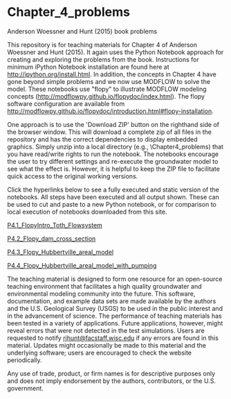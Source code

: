 # Chapter_4_problems
Anderson Woessner and Hunt (2015) book problems 

This repository is for teaching materials for Chapter 4 of Anderson Woessner and Hunt (2015).  It again uses the Python Notebook approach for creating and exploring the problems from the book.  Instructions for minimum iPython Notebook installation are found here at http://ipython.org/install.html.  In addition, the concepts in Chapter 4 have gone beyond simple problems and we now use MODFLOW to solve the model.  These notebooks use "flopy" to  illustrate MODFLOW modeling concepts (http://modflowpy.github.io/flopydoc/index.html). The flopy software configuration are available from http://modflowpy.github.io/flopydoc/introduction.html#flopy-installation.   

One approach is to use the 'Download ZIP' button on the righthand side of the browser window.  This will download a complete zip of all files in the repository and has the correct dependencies to display embedded graphics.  Simply unzip into a local directory (e.g., \Chapter4_problems) that you have read/write rights to run the notebook.  The notebooks encourage the user to try different settings and re-execute the groundwater model to see what the effect is.  However, it is helpful to keep the ZIP file to facilitate quick access to the original working versions.  

Click the hyperlinks below to see a fully executed and static version of the notebooks.  All steps have been executed and all output shown. These can be used to cut and paste to a new Python notebook, or for comparison to local execution of notebooks downloaded from this site.

[P4.1_FlopyIntro_Toth_Flowsystem](http://nbviewer.ipython.org/github/Applied-Groundwater-Modeling-2nd-Ed/Chapter_4_problems-1/blob/master/P4.1_FlopyIntro-Toth_Flowsystem.ipynb)

[P4.2_Flopy_dam_cross_section](http://nbviewer.ipython.org/github/Applied-Groundwater-Modeling-2nd-Ed/Chapter_4_problems-1/blob/master/P4.2_Flopy_dam_cross_section.ipynb)

[P4.3_Flopy_Hubbertville_areal_model](http://nbviewer.ipython.org/github/Applied-Groundwater-Modeling-2nd-Ed/Chapter_4_problems-1/blob/master/P4.3_Flopy_Hubbertville_areal_model.ipynb)

[P4.4_Flopy_Hubbertville_areal_model_with_pumping](http://nbviewer.ipython.org/github/Applied-Groundwater-Modeling-2nd-Ed/Chapter_4_problems-1/blob/master/P4.4_Flopy_Hubbertville_areal_model_with_pumping.ipynb)

The teaching material is designed to form one resource for an open-source teaching environment that facilitates a high quality groundwater and environmental modeling community into the future. This software, documentation, and example data sets are made available by the authors and the U.S. Geological Survey (USGS) to be used in the public interest and in the advancement of science. The performance of teaching materials has been tested in a variety of applications. Future applications, however, might reveal errors that were not detected in the test simulations. Users are requested to notify rjhunt@facstaff.wisc.edu if any errors are found in this material. Updates might occasionally be made to this material and the underlying software; users are encouraged to check the website periodically.

Any use of trade, product, or firm names is for descriptive purposes only and does not imply endorsement by the authors, contributors, or the U.S. government.
